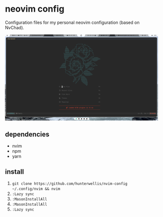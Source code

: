 # neovim config

Configuration files for my personal neovim configuration (based on NvChad).

![neovim screenshot](./images/screenshot.png)

## dependencies
- nvim
- npm
- yarn

## install
1. ```git clone https://github.com/hunterwellis/nvim-config ~/.config/nvim && nvim```
2. ```:Lazy sync```
3. ```:MasonInstallAll```
2. ```:MasonInstallAll```
3. ```:Lazy sync```
